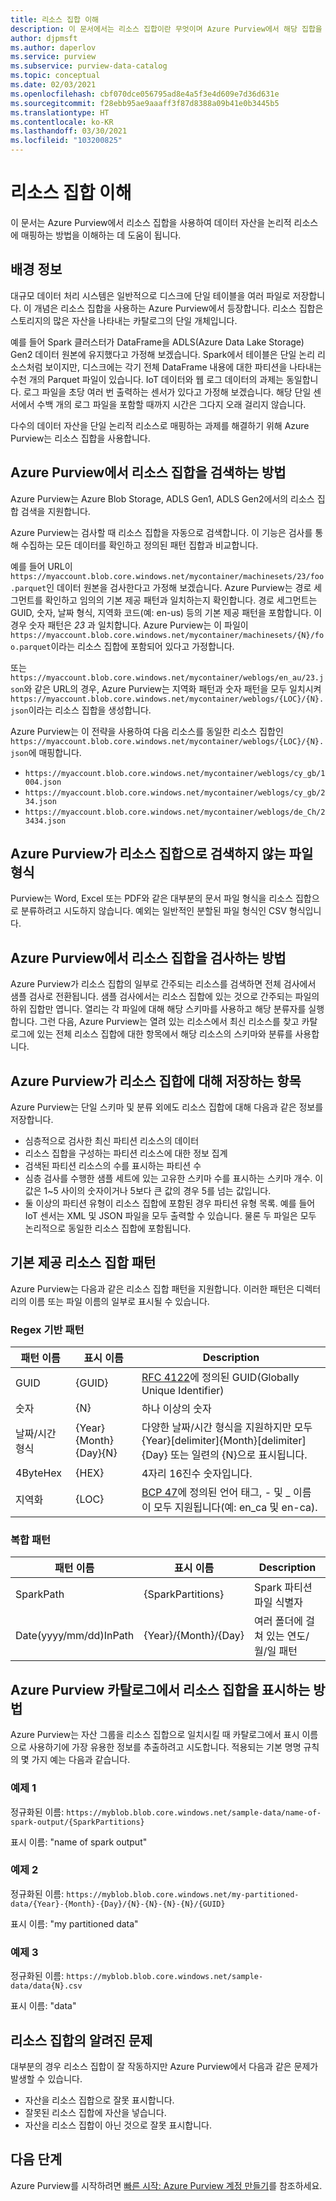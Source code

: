 ```yaml
---
title: 리소스 집합 이해
description: 이 문서에서는 리소스 집합이란 무엇이며 Azure Purview에서 해당 집합을 만드는 방법에 대해 설명합니다.
author: djpmsft
ms.author: daperlov
ms.service: purview
ms.subservice: purview-data-catalog
ms.topic: conceptual
ms.date: 02/03/2021
ms.openlocfilehash: cbf070dce056795ad8e4a5f3e4d609e7d36d631e
ms.sourcegitcommit: f28ebb95ae9aaaff3f87d8388a09b41e0b3445b5
ms.translationtype: HT
ms.contentlocale: ko-KR
ms.lasthandoff: 03/30/2021
ms.locfileid: "103200825"
---
```

# <a name="understanding-resource-sets"></a>리소스 집합 이해

이 문서는 Azure Purview에서 리소스 집합을 사용하여 데이터 자산을 논리적 리소스에 매핑하는 방법을 이해하는 데 도움이 됩니다.
## <a name="background-info"></a>배경 정보

대규모 데이터 처리 시스템은 일반적으로 디스크에 단일 테이블을 여러 파일로 저장합니다. 이 개념은 리소스 집합을 사용하는 Azure Purview에서 등장합니다. 리소스 집합은 스토리지의 많은 자산을 나타내는 카탈로그의 단일 개체입니다.

예를 들어 Spark 클러스터가 DataFrame을 ADLS(Azure Data Lake Storage) Gen2 데이터 원본에 유지했다고 가정해 보겠습니다. Spark에서 테이블은 단일 논리 리소스처럼 보이지만, 디스크에는 각기 전체 DataFrame 내용에 대한 파티션을 나타내는 수천 개의 Parquet 파일이 있습니다. IoT 데이터와 웹 로그 데이터의 과제는 동일합니다. 로그 파일을 초당 여러 번 출력하는 센서가 있다고 가정해 보겠습니다. 해당 단일 센서에서 수백 개의 로그 파일을 포함할 때까지 시간은 그다지 오래 걸리지 않습니다.

다수의 데이터 자산을 단일 논리적 리소스로 매핑하는 과제를 해결하기 위해 Azure Purview는 리소스 집합을 사용합니다.

## <a name="how-azure-purview-detects-resource-sets"></a>Azure Purview에서 리소스 집합을 검색하는 방법

Azure Purview는 Azure Blob Storage, ADLS Gen1, ADLS Gen2에서의 리소스 집합 검색을 지원합니다.

Azure Purview는 검사할 때 리소스 집합을 자동으로 검색합니다. 이 기능은 검사를 통해 수집하는 모든 데이터를 확인하고 정의된 패턴 집합과 비교합니다.

예를 들어 URL이 `https://myaccount.blob.core.windows.net/mycontainer/machinesets/23/foo.parquet`인 데이터 원본을 검사한다고 가정해 보겠습니다. Azure Purview는 경로 세그먼트를 확인하고 임의의 기본 제공 패턴과 일치하는지 확인합니다. 경로 세그먼트는 GUID, 숫자, 날짜 형식, 지역화 코드(예: en-us) 등의 기본 제공 패턴을 포함합니다. 이 경우 숫자 패턴은 *23* 과 일치합니다. Azure Purview는 이 파일이 `https://myaccount.blob.core.windows.net/mycontainer/machinesets/{N}/foo.parquet`이라는 리소스 집합에 포함되어 있다고 가정합니다.

또는 `https://myaccount.blob.core.windows.net/mycontainer/weblogs/en_au/23.json`와 같은 URL의 경우, Azure Purview는 지역화 패턴과 숫자 패턴을 모두 일치시켜 `https://myaccount.blob.core.windows.net/mycontainer/weblogs/{LOC}/{N}.json`이라는 리소스 집합을 생성합니다.

Azure Purview는 이 전략을 사용하여 다음 리소스를 동일한 리소스 집합인 `https://myaccount.blob.core.windows.net/mycontainer/weblogs/{LOC}/{N}.json`에 매핑합니다.

- `https://myaccount.blob.core.windows.net/mycontainer/weblogs/cy_gb/1004.json`
- `https://myaccount.blob.core.windows.net/mycontainer/weblogs/cy_gb/234.json`
- `https://myaccount.blob.core.windows.net/mycontainer/weblogs/de_Ch/23434.json`

## <a name="file-types-that-azure-purview-will-not-detect-as-resource-sets"></a>Azure Purview가 리소스 집합으로 검색하지 않는 파일 형식

Purview는 Word, Excel 또는 PDF와 같은 대부분의 문서 파일 형식을 리소스 집합으로 분류하려고 시도하지 않습니다. 예외는 일반적인 분할된 파일 형식인 CSV 형식입니다.

## <a name="how-azure-purview-scans-resource-sets"></a>Azure Purview에서 리소스 집합을 검사하는 방법

Azure Purview가 리소스 집합의 일부로 간주되는 리소스를 검색하면 전체 검사에서 샘플 검사로 전환됩니다. 샘플 검사에서는 리소스 집합에 있는 것으로 간주되는 파일의 하위 집합만 엽니다. 열리는 각 파일에 대해 해당 스키마를 사용하고 해당 분류자를 실행합니다. 그런 다음, Azure Purview는 열려 있는 리소스에서 최신 리소스를 찾고 카탈로그에 있는 전체 리소스 집합에 대한 항목에서 해당 리소스의 스키마와 분류를 사용합니다.

## <a name="what-azure-purview-stores-about-resource-sets"></a>Azure Purview가 리소스 집합에 대해 저장하는 항목

Azure Purview는 단일 스키마 및 분류 외에도 리소스 집합에 대해 다음과 같은 정보를 저장합니다.

- 심층적으로 검사한 최신 파티션 리소스의 데이터
- 리소스 집합을 구성하는 파티션 리소스에 대한 정보 집계
- 검색된 파티션 리소스의 수를 표시하는 파티션 수
- 심층 검사를 수행한 샘플 세트에 있는 고유한 스키마 수를 표시하는 스키마 개수. 이 값은 1~5 사이의 숫자이거나 5보다 큰 값의 경우 5를 넘는 값입니다.
- 둘 이상의 파티션 유형이 리소스 집합에 포함된 경우 파티션 유형 목록. 예를 들어 IoT 센서는 XML 및 JSON 파일을 모두 출력할 수 있습니다. 물론 두 파일은 모두 논리적으로 동일한 리소스 집합에 포함됩니다.

## <a name="built-in-resource-set-patterns"></a>기본 제공 리소스 집합 패턴

Azure Purview는 다음과 같은 리소스 집합 패턴을 지원합니다. 이러한 패턴은 디렉터리의 이름 또는 파일 이름의 일부로 표시될 수 있습니다.
### <a name="regex-based-patterns"></a>Regex 기반 패턴

| 패턴 이름 | 표시 이름 | Description |
|--------------|--------------|-------------|
| GUID         | {GUID}       | [RFC 4122](https://tools.ietf.org/html/rfc4122)에 정의된 GUID(Globally Unique Identifier) |
| 숫자       | {N}          | 하나 이상의 숫자 |
| 날짜/시간 형식 | {Year}{Month}{Day}{N}     | 다양한 날짜/시간 형식을 지원하지만 모두 {Year}[delimiter]{Month}[delimiter]{Day} 또는 일련의 {N}으로 표시됩니다. |
| 4ByteHex     | {HEX}        | 4자리 16진수 숫자입니다. |
| 지역화 | {LOC}        | [BCP 47](https://tools.ietf.org/html/bcp47)에 정의된 언어 태그, - 및 _ 이름이 모두 지원됩니다(예: en_ca 및 en-ca). |

### <a name="complex-patterns"></a>복합 패턴

| 패턴 이름 | 표시 이름 | Description |
|--------------|--------------|-------------|
| SparkPath    | {SparkPartitions} | Spark 파티션 파일 식별자 |
| Date(yyyy/mm/dd)InPath  | {Year}/{Month}/{Day} | 여러 폴더에 걸쳐 있는 연도/월/일 패턴 |


## <a name="how-resource-sets-are-displayed-in-the-azure-purview-catalog"></a>Azure Purview 카탈로그에서 리소스 집합을 표시하는 방법

Azure Purview는 자산 그룹을 리소스 집합으로 일치시킬 때 카탈로그에서 표시 이름으로 사용하기에 가장 유용한 정보를 추출하려고 시도합니다. 적용되는 기본 명명 규칙의 몇 가지 예는 다음과 같습니다. 

### <a name="example-1"></a>예제 1

정규화된 이름: `https://myblob.blob.core.windows.net/sample-data/name-of-spark-output/{SparkPartitions}`

표시 이름: "name of spark output"

### <a name="example-2"></a>예제 2

정규화된 이름: `https://myblob.blob.core.windows.net/my-partitioned-data/{Year}-{Month}-{Day}/{N}-{N}-{N}-{N}/{GUID}`

표시 이름: "my partitioned data"

### <a name="example-3"></a>예제 3

정규화된 이름: `https://myblob.blob.core.windows.net/sample-data/data{N}.csv`

표시 이름: "data"

## <a name="known-issues-with-resource-sets"></a>리소스 집합의 알려진 문제

대부분의 경우 리소스 집합이 잘 작동하지만 Azure Purview에서 다음과 같은 문제가 발생할 수 있습니다.

- 자산을 리소스 집합으로 잘못 표시합니다.
- 잘못된 리소스 집합에 자산을 넣습니다.
- 자산을 리소스 집합이 아닌 것으로 잘못 표시합니다.

## <a name="next-steps"></a>다음 단계

Azure Purview를 시작하려면 [빠른 시작: Azure Purview 계정 만들기](create-catalog-portal.md)를 참조하세요.
